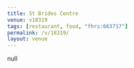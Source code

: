 ```yaml
---
title: St Brides Centre
venue: v18319
tags: [restaurant, food, "fhrs:663717"]
permalink: /v/18319/
layout: venue
---
```

null